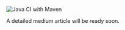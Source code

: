 ![Java CI with Maven](https://github.com/hakandurmaz/spring-boot-jwt-auth/workflows/Java%20CI%20with%20Maven/badge.svg?branch=master)

A detailed medium article will be ready soon.

